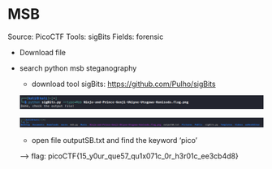 # MSB

Source: PicoCTF
Tools: sigBits
Fields: forensic

- Download file
- search python msb  steganography
    - download tool sigBits: https://github.com/Pulho/sigBits
    
    ![Untitled](Untitled.png)
    
    ![Untitled](Untitled%201.png)
    
    - open file outputSB.txt and find the keyword ‘pico’
    
    —> flag: picoCTF{15_y0ur_que57_qu1x071c_0r_h3r01c_ee3cb4d8}